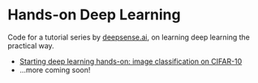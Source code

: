 # Hands-on Deep Learning

Code for a tutorial series by [deepsense.ai](https://deepsense.ai/), on learning deep learning the practical way.

* [Starting deep learning hands-on: image classification on CIFAR-10](https://blog.deepsense.ai/deep-learning-hands-on-image-classification/)
* ...more coming soon!